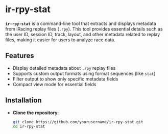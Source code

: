 # ir-rpy-stat

**`ir-rpy-stat`** is a command-line tool that extracts and displays metadata from iRacing replay files (`.rpy`). This tool provides essential details such as the user ID, session ID, track, layout, and other metadata related to replay files, making it easier for users to analyze race data.

## Features

- Display detailed metadata about `.rpy` replay files
- Supports custom output formats using format sequences (like `stat`)
- Filter output to show only specific metadata fields
- Compact view mode for essential fields

## Installation

 - **Clone the repository**:

   ```bash
   git clone https://github.com/yourusername/ir-rpy-stat.git
   cd ir-rpy-stat
   ```
